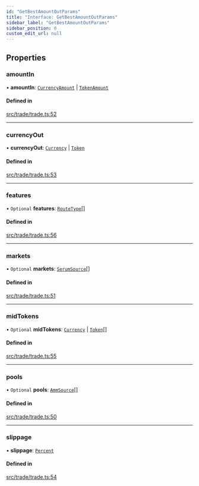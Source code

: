 ```yaml
---
id: "GetBestAmountOutParams"
title: "Interface: GetBestAmountOutParams"
sidebar_label: "GetBestAmountOutParams"
sidebar_position: 0
custom_edit_url: null
---
```


## Properties

### amountIn

• **amountIn**: [`CurrencyAmount`](../classes/CurrencyAmount.md) \| [`TokenAmount`](../classes/TokenAmount.md)

#### Defined in

[src/trade/trade.ts:52](https://github.com/alpha-defi/raydium-sdk/blob/108ded9/src/trade/trade.ts#L52)

___

### currencyOut

• **currencyOut**: [`Currency`](../classes/Currency.md) \| [`Token`](../classes/Token.md)

#### Defined in

[src/trade/trade.ts:53](https://github.com/alpha-defi/raydium-sdk/blob/108ded9/src/trade/trade.ts#L53)

___

### features

• `Optional` **features**: [`RouteType`](../modules.md#routetype)[]

#### Defined in

[src/trade/trade.ts:56](https://github.com/alpha-defi/raydium-sdk/blob/108ded9/src/trade/trade.ts#L56)

___

### markets

• `Optional` **markets**: [`SerumSource`](SerumSource.md)[]

#### Defined in

[src/trade/trade.ts:51](https://github.com/alpha-defi/raydium-sdk/blob/108ded9/src/trade/trade.ts#L51)

___

### midTokens

• `Optional` **midTokens**: [`Currency`](../classes/Currency.md) \| [`Token`](../classes/Token.md)[]

#### Defined in

[src/trade/trade.ts:55](https://github.com/alpha-defi/raydium-sdk/blob/108ded9/src/trade/trade.ts#L55)

___

### pools

• `Optional` **pools**: [`AmmSource`](AmmSource.md)[]

#### Defined in

[src/trade/trade.ts:50](https://github.com/alpha-defi/raydium-sdk/blob/108ded9/src/trade/trade.ts#L50)

___

### slippage

• **slippage**: [`Percent`](../classes/Percent.md)

#### Defined in

[src/trade/trade.ts:54](https://github.com/alpha-defi/raydium-sdk/blob/108ded9/src/trade/trade.ts#L54)
